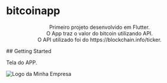 # bitcoinapp
<p align="center">
Primeiro projeto desenvolvido em Flutter.</br>
O App traz o valor do bitcoin utilizando API.</br>
O API utilizado foi do https://blockchain.info/ticker.</br>
</p>
## Getting Started

Tela do APP.

<img src="https://github.com/jhoitimamoru/bitcoinapp/tree/master/Imagens/tela1.png" alt="Logo da Minha Empresa">

<!-- MARKDOWN LINKS & IMAGES -->
<!-- https://www.markdownguide.org/basic-syntax/#reference-style-links -->
[product-screenshot]: Imagens/tela1.PNG

